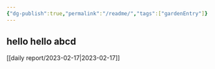 ```yaml
---
{"dg-publish":true,"permalink":"/readme/","tags":["gardenEntry"]}
---
```


## hello hello abcd
[[daily report/2023-02-17\|2023-02-17]]